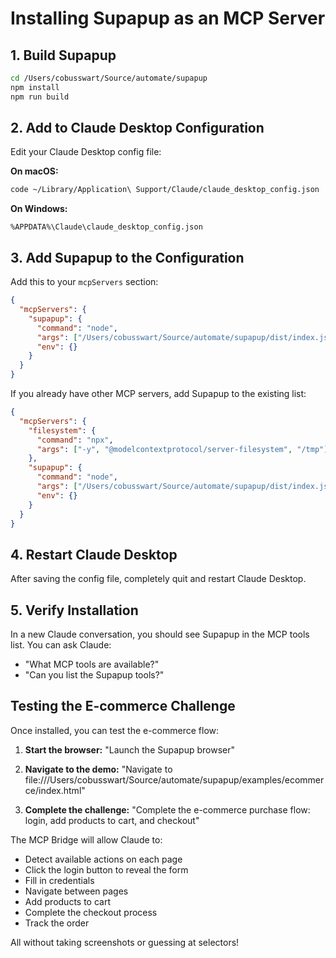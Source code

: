 # Installing Supapup as an MCP Server

## 1. Build Supapup
```bash
cd /Users/cobusswart/Source/automate/supapup
npm install
npm run build
```

## 2. Add to Claude Desktop Configuration

Edit your Claude Desktop config file:

**On macOS:**
```bash
code ~/Library/Application\ Support/Claude/claude_desktop_config.json
```

**On Windows:**
```
%APPDATA%\Claude\claude_desktop_config.json
```

## 3. Add Supapup to the Configuration

Add this to your `mcpServers` section:

```json
{
  "mcpServers": {
    "supapup": {
      "command": "node",
      "args": ["/Users/cobusswart/Source/automate/supapup/dist/index.js"],
      "env": {}
    }
  }
}
```

If you already have other MCP servers, add Supapup to the existing list:

```json
{
  "mcpServers": {
    "filesystem": {
      "command": "npx",
      "args": ["-y", "@modelcontextprotocol/server-filesystem", "/tmp"]
    },
    "supapup": {
      "command": "node",
      "args": ["/Users/cobusswart/Source/automate/supapup/dist/index.js"],
      "env": {}
    }
  }
}
```

## 4. Restart Claude Desktop

After saving the config file, completely quit and restart Claude Desktop.

## 5. Verify Installation

In a new Claude conversation, you should see Supapup in the MCP tools list. You can ask Claude:
- "What MCP tools are available?"
- "Can you list the Supapup tools?"

## Testing the E-commerce Challenge

Once installed, you can test the e-commerce flow:

1. **Start the browser:**
   "Launch the Supapup browser"

2. **Navigate to the demo:**
   "Navigate to file:///Users/cobusswart/Source/automate/supapup/examples/ecommerce/index.html"

3. **Complete the challenge:**
   "Complete the e-commerce purchase flow: login, add products to cart, and checkout"

The MCP Bridge will allow Claude to:
- Detect available actions on each page
- Click the login button to reveal the form
- Fill in credentials
- Navigate between pages
- Add products to cart
- Complete the checkout process
- Track the order

All without taking screenshots or guessing at selectors!